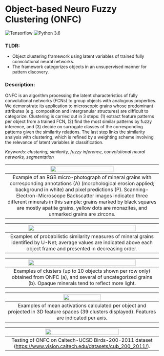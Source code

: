 # Object-based Neuro Fuzzy Clustering (ONFC)
![Tensorflow](https://img.shields.io/badge/Implemented%20in-Tensorflow-green.svg) ![Python 3.6](https://img.shields.io/badge/python-3.6-green.svg?style=plastic) <br>

### TLDR:
- Object clustering framework using latent variables of trained fully convolutional neural networks.
- The framework categorizes objects in an unsupervised manner for pattern discovery.

### Description:
ONFC is an algorithm processing the latent characteristics of fully convolutional networks (FCNs) to group objects with analogous properties. We demonstrate its application to microscopic grains whose predominant attributes (e.g. composition and intergranular structures) are difficult to categorize. Clustering is carried out in 3 steps: (1) extract feature patterns per object from a trained FCN, (2) find the most similar patterns by fuzzy inference, and (3) decide on surrogate classes of the corresponding patterns given the similarity relations. The last step links the similarity analysis with clustering, which is refined by a weighting scheme involving the relevance of latent variables in classification.

*Keywords: clustering, similarity, fuzzy inference, convolutional neural networks, segmentation*

| <img src="https://raw.githubusercontent.com/cjuliani/tf-object-neuro-fuzzy-clustering/main/sample.PNG" width="65%"> |
|:--:|
| Example of an RGB micro-photograph of mineral grains with corresponding annotations (A) (morphological erosion applied; background in white) and pixel predictions (P). Scanning-Electron-Microscope Backscatter images indicated three different minerals in this sample: grains marked by black squares are mostly apatite grains, yellow dots are monazites, and unmarked grains are zircons.

| <img src="https://raw.githubusercontent.com/cjuliani/tf-object-neuro-fuzzy-clustering/main/similarity.PNG" width="85%"> |
|:--:|
| Examples of probabilistic similarity measures of mineral grains identified by U-Net; average values are indicated above each object frame and presented in decreasing order.

| <img src="https://raw.githubusercontent.com/cjuliani/tf-object-neuro-fuzzy-clustering/main/clusters.PNG" width="85%"> |
|:--:|
| Examples of clusters (up to 10 objects shown per row only) obtained from ONFC (a), and several of uncategorized grains (b). Opaque minerals tend to reflect more light.

| <img src="https://raw.githubusercontent.com/cjuliani/tf-object-neuro-fuzzy-clustering/main/feature-centroids-plot.png" width="50%"> |
|:--:|
| Examples of mean activations calculated per object and projected in 3D feature spaces (39 clusters displayed). Features are indicated per axis.

| <img src="https://raw.githubusercontent.com/cjuliani/tf-object-neuro-fuzzy-clustering/main/birds.png" width="70%"> |
|:--:|
| Testing of ONFC on Caltech-UCSD Birds-200-2011 dataset (https://www.vision.caltech.edu/datasets/cub_200_2011/).

